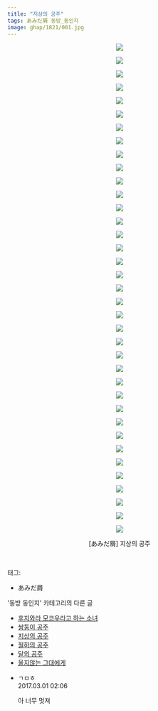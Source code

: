 ```yaml
---
title: "지상의 공주"
tags: あみだ屑 동방_동인지
image: ghap/1821/001.jpg
---
```

<div class="article">
<p style="text-align: center; clear: none; float: none;"><img src="{{ site.nasurl }}/ghap/1821/001.jpg"/></p>
<p style="text-align: center; clear: none; float: none;"><img src="{{ site.nasurl }}/ghap/1821/002.jpg"/></p>
<p style="text-align: center; clear: none; float: none;"><img src="{{ site.nasurl }}/ghap/1821/003.jpg"/></p>
<p style="text-align: center; clear: none; float: none;"><img src="{{ site.nasurl }}/ghap/1821/004.jpg"/></p>
<p style="text-align: center; clear: none; float: none;"><img src="{{ site.nasurl }}/ghap/1821/005.jpg"/></p>
<p style="text-align: center; clear: none; float: none;"><img src="{{ site.nasurl }}/ghap/1821/006.jpg"/></p>
<p style="text-align: center; clear: none; float: none;"><img src="{{ site.nasurl }}/ghap/1821/007.jpg"/></p>
<p style="text-align: center; clear: none; float: none;"><img src="{{ site.nasurl }}/ghap/1821/008.jpg"/></p>
<p style="text-align: center; clear: none; float: none;"><img src="{{ site.nasurl }}/ghap/1821/009.jpg"/></p>
<p style="text-align: center; clear: none; float: none;"><img src="{{ site.nasurl }}/ghap/1821/010.jpg"/></p>
<p style="text-align: center; clear: none; float: none;"><img src="{{ site.nasurl }}/ghap/1821/011.jpg"/></p>
<p style="text-align: center; clear: none; float: none;"><img src="{{ site.nasurl }}/ghap/1821/012.jpg"/></p>
<p style="text-align: center; clear: none; float: none;"><img src="{{ site.nasurl }}/ghap/1821/013.jpg"/></p>
<p style="text-align: center; clear: none; float: none;"><img src="{{ site.nasurl }}/ghap/1821/014.jpg"/></p>
<p style="text-align: center; clear: none; float: none;"><img src="{{ site.nasurl }}/ghap/1821/015.jpg"/></p>
<p style="text-align: center; clear: none; float: none;"><img src="{{ site.nasurl }}/ghap/1821/016.jpg"/></p>
<p style="text-align: center; clear: none; float: none;"><img src="{{ site.nasurl }}/ghap/1821/017.jpg"/></p>
<p style="text-align: center; clear: none; float: none;"><img src="{{ site.nasurl }}/ghap/1821/018.jpg"/></p>
<p style="text-align: center; clear: none; float: none;"><img src="{{ site.nasurl }}/ghap/1821/019.jpg"/></p>
<p style="text-align: center; clear: none; float: none;"><img src="{{ site.nasurl }}/ghap/1821/020.jpg"/></p>
<p style="text-align: center; clear: none; float: none;"><img src="{{ site.nasurl }}/ghap/1821/021.jpg"/></p>
<p style="text-align: center; clear: none; float: none;"><img src="{{ site.nasurl }}/ghap/1821/022.jpg"/></p>
<p style="text-align: center; clear: none; float: none;"><img src="{{ site.nasurl }}/ghap/1821/023.jpg"/></p>
<p style="text-align: center; clear: none; float: none;"><img src="{{ site.nasurl }}/ghap/1821/024.jpg"/></p>
<p style="text-align: center; clear: none; float: none;"><img src="{{ site.nasurl }}/ghap/1821/025.jpg"/></p>
<p style="text-align: center; clear: none; float: none;"><img src="{{ site.nasurl }}/ghap/1821/026.jpg"/></p>
<p style="text-align: center; clear: none; float: none;"><img src="{{ site.nasurl }}/ghap/1821/027.jpg"/></p>
<p style="text-align: center; clear: none; float: none;"><img src="{{ site.nasurl }}/ghap/1821/028.jpg"/></p>
<p style="text-align: center; clear: none; float: none;"><img src="{{ site.nasurl }}/ghap/1821/029.jpg"/></p>
<p style="text-align: center; clear: none; float: none;"><img src="{{ site.nasurl }}/ghap/1821/030.jpg"/></p>
<p style="text-align: center; clear: none; float: none;"><img src="{{ site.nasurl }}/ghap/1821/031.jpg"/></p>
<p style="text-align: center; clear: none; float: none;"><img src="{{ site.nasurl }}/ghap/1821/032.jpg"/></p>
<p style="text-align: center; clear: none; float: none;"><img src="{{ site.nasurl }}/ghap/1821/033.jpg"/></p>
<p style="text-align: center; clear: none; float: none;"><img src="{{ site.nasurl }}/ghap/1821/034.jpg"/></p>
<p style="text-align: center; clear: none; float: none;"><img src="{{ site.nasurl }}/ghap/1821/035.jpg"/></p>
<p style="text-align: center; clear: none; float: none;"><img src="{{ site.nasurl }}/ghap/1821/036.jpg"/></p>
<p style="text-align: center; clear: none; float: none;"><img src="{{ site.nasurl }}/ghap/1821/037.jpg"/></p>
<p style="text-align: center; clear: none; float: none;">[あみだ屑] 지상의 공주</p>
<p><br/></p>
</div><div class="tagTrail">
<p>태그: </p>
<ul>
<li>あみだ屑</li>
</ul>
</div><div class="another">
<p>'동방 동인지' 카테고리의 다른 글</p>
<ul>
<li><a href="/2016-08-25-ghap_1823">후지와라 모코우라고 하는 소녀</a></li>
<li><a href="/2016-08-25-ghap_1822">쌍둥이 공주</a></li>
<li><a href="/2016-08-25-ghap_1821">지상의 공주</a></li>
<li><a href="/2016-08-25-ghap_1820">월하의 공주</a></li>
<li><a href="/2016-08-25-ghap_1819">달의 공주</a></li>
<li><a href="/2016-08-25-ghap_1818">울지않는 그대에게</a></li>
</ul>
</div><div class="cb_module cb_fluid">
<div class="cb_wrt cb_profile">
<div class="comment">
<ul>
<li class="cb_thumb_off" id="comment14928045">
<div class="cb_comment_area">
<div class="cb_info_area">
<div class="cb_section">
<span class="cb_nick_name">ㄱㅁㅎ</span>
</div>
<div class="cb_section">
<span class="cb_date">2017.03.01 02:06 </span>
</div>
</div>
<div class="cb_dsc_comment">
<p class="cb_dsc">
											아 너무 멋져
										</p>
</div>
</div></li>
</ul>
</div>
</div><!-- commentList close -->
</div>
<br/>
<p id="refer"></p>
<br/>
